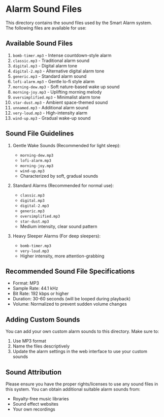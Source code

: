# Alarm Sound Files

This directory contains the sound files used by the Smart Alarm system. The following files are available for use:

## Available Sound Files

1. `bomb-timer.mp3` - Intense countdown-style alarm
2. `classic.mp3` - Traditional alarm sound
3. `digital.mp3` - Digital alarm tone
4. `digital-2.mp3` - Alternative digital alarm tone
5. `generic.mp3` - Standard alarm sound
6. `lofi-alarm.mp3` - Gentle lo-fi style alarm
7. `morning-dew.mp3` - Soft nature-based wake up sound
8. `morning-joy.mp3` - Uplifting morning melody
9. `oversimplified.mp3` - Minimalist alarm tone
10. `star-dust.mp3` - Ambient space-themed sound
11. `unnamed.mp3` - Additional alarm sound
12. `very-loud.mp3` - High-intensity alarm
13. `wind-up.mp3` - Gradual wake-up sound

## Sound File Guidelines

1. Gentle Wake Sounds (Recommended for light sleep):
   - `morning-dew.mp3`
   - `lofi-alarm.mp3`
   - `morning-joy.mp3`
   - `wind-up.mp3`
   - Characterized by soft, gradual sounds

2. Standard Alarms (Recommended for normal use):
   - `classic.mp3`
   - `digital.mp3`
   - `digital-2.mp3`
   - `generic.mp3`
   - `oversimplified.mp3`
   - `star-dust.mp3`
   - Medium intensity, clear sound pattern

3. Heavy Sleeper Alarms (For deep sleepers):
   - `bomb-timer.mp3`
   - `very-loud.mp3`
   - Higher intensity, more attention-grabbing

## Recommended Sound File Specifications

- Format: MP3
- Sample Rate: 44.1 kHz
- Bit Rate: 192 kbps or higher
- Duration: 30-60 seconds (will be looped during playback)
- Volume: Normalized to prevent sudden volume changes

## Adding Custom Sounds

You can add your own custom alarm sounds to this directory. Make sure to:
1. Use MP3 format
2. Name the files descriptively
3. Update the alarm settings in the web interface to use your custom sounds

## Sound Attribution

Please ensure you have the proper rights/licenses to use any sound files in this system. You can obtain additional suitable alarm sounds from:
- Royalty-free music libraries
- Sound effect websites
- Your own recordings
  